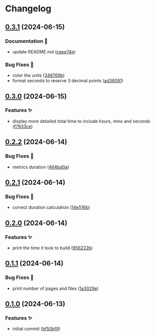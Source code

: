 # Changelog

## [0.3.1](https://github.com/hugomods/metrics-parser/compare/metrics-parser/v0.3.0...metrics-parser/v0.3.1) (2024-06-15)


### Documentation 📝

* update README.md ([ceee74e](https://github.com/hugomods/metrics-parser/commit/ceee74e5d058228b93a7d2c7d9513f68f06e2bdd))


### Bug Fixes 🐞

* color the units ([348769b](https://github.com/hugomods/metrics-parser/commit/348769b47d2bbb3fb215492680e7b586ba7537a9))
* format seconds to reserve 3 decimal points ([ad36081](https://github.com/hugomods/metrics-parser/commit/ad36081cbfab5d8f0368842a64c15a71e0f5ae5c))

## [0.3.0](https://github.com/hugomods/metrics-parser/compare/metrics-parser/v0.2.2...metrics-parser/v0.3.0) (2024-06-15)


### Features ✨

* display more detailed total time to include hours, mins and seconds ([f7933ce](https://github.com/hugomods/metrics-parser/commit/f7933ce92cb7b657b44127d28f33ef59499cf99c))

## [0.2.2](https://github.com/hugomods/metrics-parser/compare/metrics-parser/v0.2.1...metrics-parser/v0.2.2) (2024-06-14)


### Bug Fixes 🐞

* metrics duration ([464bd0a](https://github.com/hugomods/metrics-parser/commit/464bd0a4aec4f5843af10cfd0c54256bbde25617))

## [0.2.1](https://github.com/hugomods/metrics-parser/compare/metrics-parser/v0.2.0...metrics-parser/v0.2.1) (2024-06-14)


### Bug Fixes 🐞

* correct duration calculation ([14e516b](https://github.com/hugomods/metrics-parser/commit/14e516bc3a9894702028bdc360c06df35bfd6781))

## [0.2.0](https://github.com/hugomods/metrics-parser/compare/metrics-parser/v0.1.1...metrics-parser/v0.2.0) (2024-06-14)


### Features ✨

* print the time it took to build ([956222b](https://github.com/hugomods/metrics-parser/commit/956222b2bcad1ba7570fc938f70169b9d71fd9f3))

## [0.1.1](https://github.com/hugomods/metrics-parser/compare/metrics-parser/v0.1.0...metrics-parser/v0.1.1) (2024-06-14)


### Bug Fixes 🐞

* print number of pages and files ([1a3029e](https://github.com/hugomods/metrics-parser/commit/1a3029e0ea55978cd7aab8187f1d1823ca89d484))

## [0.1.0](https://github.com/hugomods/metrics-parser/compare/metrics-parser-v0.0.4...metrics-parser/v0.1.0) (2024-06-13)


### Features ✨

* initial commit ([bf50bf9](https://github.com/hugomods/metrics-parser/commit/bf50bf9c5452e7c4a284c5015f3528b48f9308f7))
